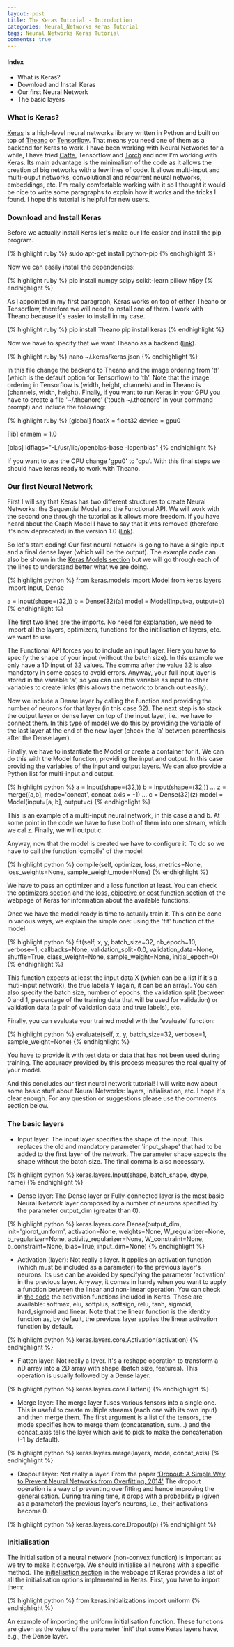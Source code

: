 ```yaml
---
layout: post
title: The Keras Tutorial - Introduction
categories: Neural_Networks Keras Tutorial
tags: Neural Networks Keras Tutorial
comments: true
---
```


#### Index

* What is Keras?
* Download and Install Keras
* Our first Neural Network
* The basic layers

### What is Keras?

[Keras](https://keras.io/) is a high-level neural networks library written in Python and built on top of [Theano](http://deeplearning.net/software/theano/) or [Tensorflow](https://www.tensorflow.org/). That means you need one of them as a backend for Keras to work. I have been working with Neural Networks for a while, I have tried  [Caffe](http://caffe.berkeleyvision.org/), Tensorflow and [Torch](http://torch.ch/) and now I'm working with Keras. Its main advantage is the minimalism of the code as it allows the creation of big networks with a few lines of code. It allows multi-input and multi-ouput networks, convolutional and recurrent neural networks, embeddings, etc. I'm really comfortable working with it so I thought it would be nice to write some paragraphs to explain how it works and the tricks I found. I hope this tutorial is helpful for new users.

### Download and Install Keras

Before we actually install Keras let's make our life easier and install the pip program.

{% highlight ruby %}
sudo apt-get install python-pip
{% endhighlight %}

Now we can easily install the dependencies:

{% highlight ruby %}
pip install numpy scipy scikit-learn pillow h5py
{% endhighlight %}

As I appointed in my first paragraph, Keras works on top of either Theano or Tensorflow, therefore we will need to install one of them. I work with Theano because it's easier to install in my case.

{% highlight ruby %}
pip install Theano
pip install keras
{% endhighlight %}

Now we have to specify that we want Theano as a backend ([link](https://keras.io/backend/)).

{% highlight ruby %}
nano ~/.keras/keras.json
{% endhighlight %}

In this file change the backend to Theano and the image ordering from 'tf' (which is the default option for Tensorflow) to 'th'. Note that the image ordering in Tensorflow is (width, height, channels) and in Theano is (channels, width, height). Finally, if you want to run Keras in your GPU you have to create a file '~/.theanorc' ('touch ~/.theanorc' in your command prompt) and include the following:

{% highlight ruby %}
[global]
floatX = float32
device = gpu0

[lib]
cnmem = 1.0 

[blas]
ldflags="-L/usr/lib/openblas-base -lopenblas"
{% endhighlight %}

If you want to use the CPU change 'gpu0' to 'cpu'. With this final steps we should have keras ready to work with Theano. 

### Our first Neural Network

First I will say that Keras has two different structures to create Neural Networks: the Sequential Model and the Functional API. We will work with the second one through the tutorial as it allows more freedom. If you have heard about the Graph Model I have to say that it was removed (therefore it's now deprecated) in the version 1.0 ([link](https://github.com/fchollet/keras/issues/2802#issuecomment-221314411)).

So let's start coding! Our first neural network is going to have a single input and a final dense layer (which will be the output). The example code can also be shown in the [Keras Models section](https://keras.io/models/model/) but we will go through each of the lines to understand better what we are doing.

{% highlight python %}
from keras.models import Model
from keras.layers import Input, Dense

a = Input(shape=(32,))
b = Dense(32)(a)
model = Model(input=a, output=b)
{% endhighlight %}

The first two lines are the imports. No need for explanation, we need to import all the layers, optimizers, functions for the initilisation of layers, etc. we want to use.

The Functional API forces you to include an input layer. Here you have to specify the shape of your input (without the batch size). In this example we only have a 1D input of 32 values. The comma after the value 32 is also mandatory in some cases to avoid errors. Anyway, your full input layer is stored in the variable 'a', so you can use this variable as input to other variables to create links (this allows the network to branch out easily).

Now we include a Dense layer by calling the function and providing the number of neurons for that layer (in this case 32). The next step is to stack the output layer or dense layer on top of the input layer, i.e., we have to connect them. In this type of model we do this by providing the variable of the last layer at the end of the new layer (check the 'a' between parenthesis after the Dense layer).

Finally, we have to instantiate the Model or create a container for it. We can do this with the Model function, providing the input and output. In this case providing the variables of the input and output layers. We can also provide a Python list for multi-input and output.

{% highlight python %}
a = Input(shape=(32,))
b = Input(shape=(32,))
...
z = merge([a,b], mode='concat', concat_axis = -1)
...
c = Dense(32)(z)
model = Model(input=[a, b], output=c)
{% endhighlight %}

This is an example of a multi-input neural network, in this case a and b. At some point in the code we have to fuse both of them into one stream, which we cal z. Finally, we will output c.

Anyway, now that the model is created we have to configure it. To do so we have to call the function 'compile' of the model:

{% highlight python %}
compile(self, optimizer, loss, metrics=None, loss_weights=None, sample_weight_mode=None)
{% endhighlight %}

We have to pass an optimizer and a loss function at least. You can check the [optimizers section](https://keras.io/optimizers/) and the [loss, objective or cost function section](https://keras.io/objectives/) of the webpage of Keras for information about the available functions.

Once we have the model ready is time to actually train it. This can be done in various ways, we explain the simple one: using the 'fit' function of the model:

{% highlight python %}
fit(self, x, y, batch_size=32, nb_epoch=10, verbose=1, callbacks=None, validation_split=0.0, validation_data=None, shuffle=True, class_weight=None, sample_weight=None, initial_epoch=0)
{% endhighlight %}

This function expects at least the input data X (which can be a list if it's a muti-input network), the true labels Y (again, it can be an array). You can also specify the batch size, number of epochs, the validation split (between 0 and 1, percentage of the training data that will be used for validation) or validation data (a pair of validation data and true labels), etc.

Finally, you can evaluate your trained model with the 'evaluate' function:

{% highlight python %}
evaluate(self, x, y, batch_size=32, verbose=1, sample_weight=None)
{% endhighlight %}

You have to provide it with test data or data that has not been used during training. The accuracy provided by this process measures the real quality of your model.

And this concludes our first neural network tutorial! I will write now about some basic stuff about Neural Networks: layers, initialisation, etc. I hope it's clear enough. For any question or suggestions please use the comments section below.

### The basic layers

* Input layer: The input layer specifies the shape of the input. This replaces the old and mandatory parameter 'input_shape' that had to be added to the first layer of the network. The parameter shape expects the shape without the batch size. The final comma is also necessary.

{% highlight python %}
keras.layers.Input(shape, batch_shape, dtype, name)
{% endhighlight %}

* Dense layer: The Dense layer or Fully-connected layer is the most basic Neural Network layer composed by a number of neurons specified by the parameter output_dim (greater than 0).

{% highlight python %}
keras.layers.core.Dense(output_dim, init='glorot_uniform', activation=None, weights=None, W_regularizer=None, b_regularizer=None, activity_regularizer=None, W_constraint=None, b_constraint=None, bias=True, input_dim=None)
{% endhighlight %}

* Activation (layer): Not really a layer. It applies an activation function (which must be included as a parameter) to the previous layer's neurons. Its use can be avoided by specifying the parameter 'activation' in the previous layer. Anyway, it comes in handy when you want to apply a function between the linear and non-linear operation. You can check in [the code](https://github.com/fchollet/keras/blob/master/keras/activations.py) the activation functions included in Keras. These are available: softmax, elu, softplus, softsign, relu, tanh, sigmoid, hard_sigmoid and linear. Note that the linear function is the identity function as, by default, the previous layer applies the linear activation function by default.

{% highlight python %}
keras.layers.core.Activation(activation)
{% endhighlight %}

* Flatten layer: Not really a layer. It's a reshape operation to transform a nD array into a 2D array with shape (batch size, features). This operation is usually followed by a Dense layer.

{% highlight python %}
keras.layers.core.Flatten()
{% endhighlight %}

* Merge layer: The merge layer fuses various tensors into a single one. This is useful to create multiple streams (each one with its own input) and then merge them. The first argument is a list of the tensors, the mode specifies how to merge them (concatenation, sum...) and the concat_axis tells the layer which axis to pick to make the concatenation (-1 by default).

{% highlight python %}
keras.layers.merge(layers, mode, concat_axis)
{% endhighlight %}

* Dropout layer: Not really a layer. From the paper ['Dropout: A Simple Way to Prevent Neural Networks from Overfitting, 2014'](http://www.jmlr.org/papers/volume15/srivastava14a/srivastava14a.pdf) The dropout operation is a way of preventing overfitting and hence improving the generalisation. During training time, it drops with a probability p (given as a parameter) the previous layer's neurons, i.e., their activations become 0.

{% highlight python %}
keras.layers.core.Dropout(p)
{% endhighlight %}

### Initialisation

The initialisation of a neural network (non-convex function) is important as we try to make it converge. We should initialise all neurons with a specific method. The [initialisation section](https://keras.io/initializations/) in the webpage of Keras provides a list of all the initialisation options implemented in Keras. First, you have to import them:

{% highlight python %}
from keras.initializations import uniform
{% endhighlight %}

An example of importing the uniform initialisation function. These functions are given as the value of the parameter 'init' that some Keras layers have, e.g., the Dense layer.
